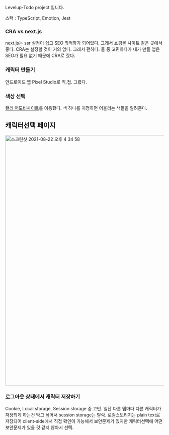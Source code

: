 Levelup-Todo project 입니다.

스택 : TypeScript, Emotion, Jest

### CRA vs next.js

next.js는 ssr 설정이 쉽고 SEO 최적화가 되어있다. 그래서 쇼핑몰 사이트 같은 곳에서 좋다.
CRA는 설정할 것이 거의 없다. 그래서 편하다.
둘 중 고민하다가 내가 만들 앱은 SEO가 필요 없기 때문에 CRA로 갔다.

### 캐릭터 만들기

안드로이드 앱 Pixel Studio로 직.접. 그렸다.

### 색상 선택

[컬러 어도비사이트](https://color.adobe.com/ko/create/color-wheel)를 이용했다. 색 하나를 지정하면 어울리는 색들을 알려준다.

## 캐릭터선택 페이지
<img width="795" alt="스크린샷 2021-08-22 오후 4 34 58" src="https://user-images.githubusercontent.com/60434382/130346558-177e7788-9fa5-497b-a2ec-81cdd779ed51.png">


### 로그아웃 상태에서 캐릭터 저장하기

Cookie, Local storage, Session storage 중 고민.
일단 다른 탭마다 다른 캐릭터가 저장되게 하는건 막고 싶어서 session storage는 탈락.
로컬스토리지는 plain text로 저장되어 client-side에서 직접 확인이 가능해서 보안문제가 있지만 캐릭터선택에 어떤 보안문제가 있을 것 같지 않아서 선택.

